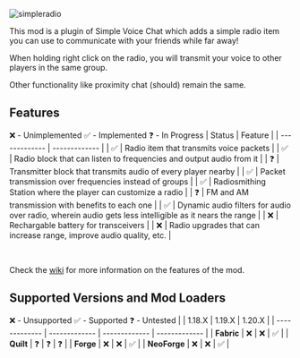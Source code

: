 ![simpleradio](https://github.com/CodinGlitch/SimpleRadio/assets/22829873/30156ede-b1dd-4842-9b26-0f0dfadf9360)

This mod is a plugin of Simple Voice Chat which adds a simple radio item you can use to communicate with your friends while far away!

When holding right click on the radio, you will transmit your voice to other players in the same group.

Other functionality like proximity chat (should) remain the same.

## Features
❌ - Unimplemented
✅ - Implemented
❓ - In Progress
|    Status     |    Feature    |
| ------------- | ------------- |
| ✅ | Radio item that transmits voice packets |
| ✅ | Radio block that can listen to frequencies and output audio from it |
| ❓ | Transmitter block that transmits audio of every player nearby |
| ✅ | Packet transmission over frequencies instead of groups |
| ✅ | Radiosmithing Station where the player can customize a radio |
| ❓ | FM and AM transmission with benefits to each one |
| ✅ | Dynamic audio filters for audio over radio, wherein audio gets less intelligible as it nears the range |
| ❌ | Rechargable battery for transceivers |
| ❌ | Radio upgrades that can increase range, improve audio quality, etc. |

<br>

Check the [wiki](https://github.com/CodinGlitch/SimpleRadio/wiki) for more information on the features of the mod.

## Supported Versions and Mod Loaders
❌ - Unsupported
✅ - Supported
❓ - Untested
|               |     1.18.X    |     1.19.X    |     1.20.X    |
| ------------- | ------------- | ------------- | ------------- |
| **Fabric**   | ❌ | ❌ | ✅ |
| **Quilt**    | ❓ | ❓ | ❓ |
| **Forge**    | ❌ | ❌ | ✅ |
| **NeoForge** | ❌ | ❌ | ✅ |
